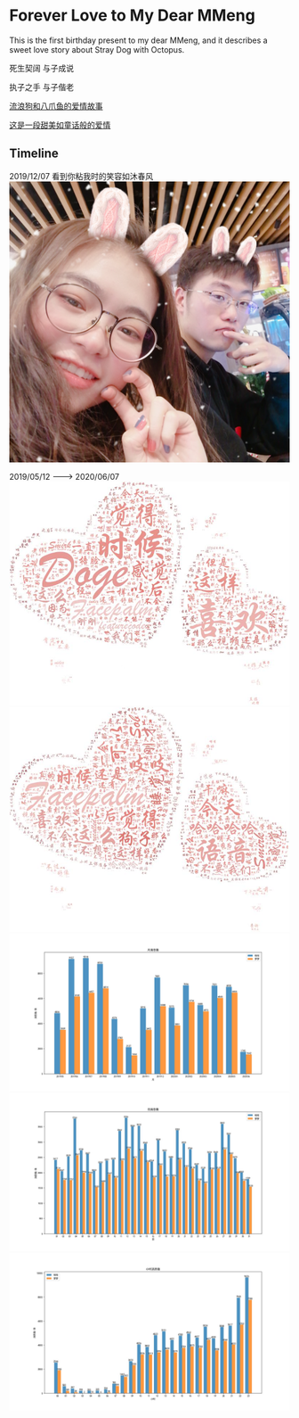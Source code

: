 # Forever Love to My Dear MMeng

This is the first birthday present to my dear MMeng, and it describes a sweet love story about Stray Dog with Octopus.

死生契阔 与子成说

执子之手 与子偕老

[流浪狗和八爪鱼的爱情故事](https://rujiewu.github.io/toMMeng/iloveu.html)

[这是一段甜美如童话般的爱情](https://www.bilibili.com/video/av83668793)

## Timeline

2019/12/07
看到你粘我时的笑容如沐春风
<img src="img/myDarling1.jpg"/>

2019/05/12 ---> 2020/06/07
<img src="img/2020-06-07-01.jpg"/>
<img src="img/2020-06-07-02.jpg"/>
<img src="img/2020-06-07-03.jpg"/>
<img src="img/2020-06-07-04.jpg"/>
<img src="img/2020-06-07-05.jpg"/>

<!-- 2020/01/12
月亮记录了每一个我想你爱你的夜晚
<img src="img/moon.jpg"/>

2020/01/16
只要跟你呆在一起便会心情舒畅
<img src="img/forever love to my dear MMeng.gif"/>

2020/02/14
我对你的偏爱一生一世都不够
<img src="img/2020-02-14-01.jpg"/>
<img src="img/2020-02-14-02.jpg"/>

2020/02/15
520我们就结婚吧
<img src="img/2020-02-15.jpg"/> -->
